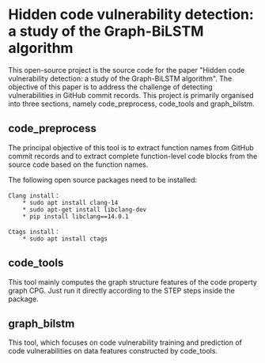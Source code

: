 # Hidden code vulnerability detection: a study of the Graph-BiLSTM algorithm

This open-source project is the source code for the paper "Hidden code vulnerability detection: a study of the Graph-BiLSTM algorithm". The objective of this paper is to address the challenge of detecting vulnerabilities in GitHub commit records. This project is primarily organised into three sections, namely code_preprocess, code_tools and graph_bilstm.

## code_preprocess

The principal objective of this tool is to extract function names from GitHub commit records and to extract complete function-level code blocks from the source code based on the function names.

The following open source packages need to be installed:

```shell
Clang install：
    * sudo apt install clang-14
    * sudo apt-get install libclang-dev
    * pip install libclang==14.0.1

Ctags install：
    * sudo apt install ctags
```

## code_tools

This tool mainly computes the graph structure features of the code property graph CPG. Just run it directly according to the STEP steps inside the package.

## graph_bilstm

This tool, which focuses on code vulnerability training and prediction of code vulnerabilities on data features constructed by code_tools.











